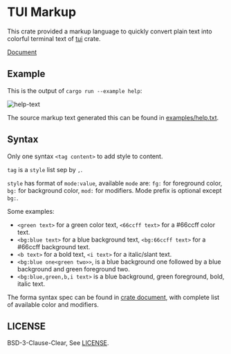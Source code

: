 # TUI Markup

This crate provided a markup language to quickly convert plain text into colorful terminal text of [tui] crate.

[Document][doc]

## Example

This is the output of `cargo run --example help`:

![help-text][help-text-screenshot]

The source markup text generated this can be found in [examples/help.txt].

## Syntax

Only one syntax `<tag content>` to add style to content.

`tag` is a `style` list sep by `,`.

`style` has format of `mode:value`, available `mode` are: `fg:` for foreground color, `bg:` for background color, `mod:` for modifiers. Mode prefix is optional except `bg:`.

Some examples:

- `<green text>` for a green color text, `<66ccff text>` for a #66ccff color text.
- `<bg:blue text>` for a blue background text, `<bg:66ccff text>` for a #66ccff background text.
- `<b text>` for a bold text, `<i text>` for a italic/slant text.
- `<bg:blue one<green two>>`, is a blue background one followed by a blue background and green foreground two.
- `<bg:blue,green,b,i text>` is a blue background, green foreground, bold, italic text.

The forma syntax spec can be found in [crate document][doc-syntax], with complete list of available color and modifiers.

## LICENSE

BSD-3-Clause-Clear, See [LICENSE].

[tui]: https://docs.rs/tui/latest
[doc]: https://docs.rs/tui-markup/latest
[doc-syntax]: https://docs.rs/tui-markup/latest#Syntax
[help-text-screenshot]: empty
[examples/help.txt]: https://github.com/7sDream/tui-markup/blob/master/examples/help.txt
[LICENSE]: https://github.com/7sDream/tui-markup/blob/master/LICENSE
